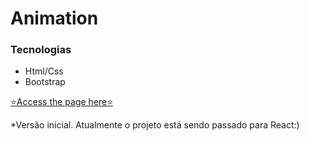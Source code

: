 # Animation

### Tecnologias
- Html/Css
- Bootstrap


[⭐Access the page here⭐](https://bea-sbispo.github.io/animation/)

*Versão inicial. Atualmente o projeto está sendo passado para React:)
